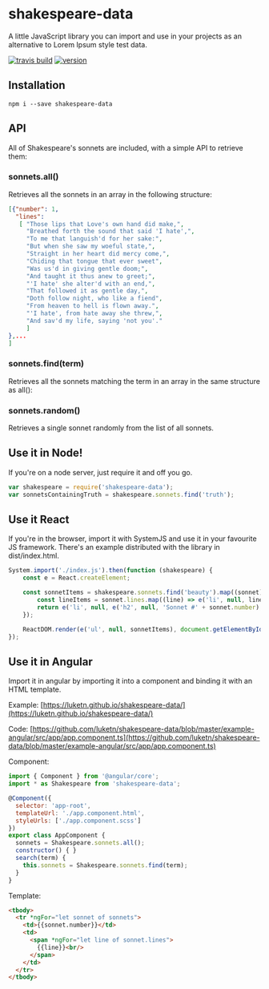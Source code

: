 # shakespeare-data
A little JavaScript library you can import and use in your projects as an alternative to Lorem Ipsum style test data.

[![travis build](https://img.shields.io/travis/luketn/shakespeare-data.svg?style=flat-square)](https://travis-ci.org/luketn/shakespeare-data)
[![version](https://img.shields.io/npm/v/shakespeare-data.svg?style=flat-square)](http://npm.im/shakespeare-data)

## Installation
```
npm i --save shakespeare-data
```

## API
All of Shakespeare's sonnets are included, with a simple API to retrieve them:

### sonnets.all()
Retrieves all the sonnets in an array in the following structure:
```json
[{"number": 1,
  "lines":
   [ "Those lips that Love's own hand did make,",
     "Breathed forth the sound that said 'I hate',",
     "To me that languish'd for her sake:",
     "But when she saw my woeful state,",
     "Straight in her heart did mercy come,",
     "Chiding that tongue that ever sweet",
     "Was us'd in giving gentle doom;",
     "And taught it thus anew to greet;",
     "'I hate' she alter'd with an end,",
     "That followed it as gentle day,",
     "Doth follow night, who like a fiend",
     "From heaven to hell is flown away.",
     "'I hate', from hate away she threw,",
     "And sav'd my life, saying 'not you'." 
     ] 
},...
]
```

### sonnets.find(term)
Retrieves all the sonnets matching the term in an array in the same structure as all():

### sonnets.random()
Retrieves a single sonnet randomly from the list of all sonnets.


## Use it in Node!
If you're on a node server, just require it and off you go.

```javascript
var shakespeare = require('shakespeare-data');
var sonnetsContainingTruth = shakespeare.sonnets.find('truth');
```

## Use it React
If you're in the browser, import it with SystemJS and use it in your favourite JS framework.
There's an example distributed with the library in dist/index.html.

```javascript
System.import('./index.js').then(function (shakespeare) {
    const e = React.createElement;

    const sonnetItems = shakespeare.sonnets.find('beauty').map((sonnet) => {
        const lineItems = sonnet.lines.map((line) => e('li', null, line));
        return e('li', null, e('h2', null, 'Sonnet #' + sonnet.number), e('ul', null, lineItems));
    });

    ReactDOM.render(e('ul', null, sonnetItems), document.getElementById('root'));
});
```

## Use it in Angular
Import it in angular by importing it into a component and binding it with an HTML template.

Example: 
[https://luketn.github.io/shakespeare-data/](https://luketn.github.io/shakespeare-data/)

Code: [https://github.com/luketn/shakespeare-data/blob/master/example-angular/src/app/app.component.ts](https://github.com/luketn/shakespeare-data/blob/master/example-angular/src/app/app.component.ts)

Component:

```javascript
import { Component } from '@angular/core';
import * as Shakespeare from 'shakespeare-data';

@Component({
  selector: 'app-root',
  templateUrl: './app.component.html',
  styleUrls: ['./app.component.scss']
})
export class AppComponent {
  sonnets = Shakespeare.sonnets.all();
  constructor() { }
  search(term) {
    this.sonnets = Shakespeare.sonnets.find(term);
  }
}
```
Template:
```html
<tbody>
  <tr *ngFor="let sonnet of sonnets">
    <td>{{sonnet.number}}</td>
    <td>
      <span *ngFor="let line of sonnet.lines">
        {{line}}<br/>
      </span>
    </td>
  </tr>
</tbody>
```
